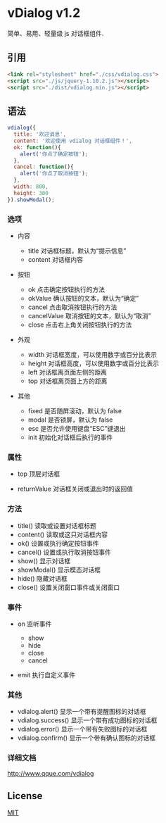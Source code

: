 # vDialog v1.2

  简单、易用、轻量级 js 对话框组件.

## 引用

```html
<link rel="stylesheet" href="./css/vdialog.css">
<script src="./js/jquery-1.10.2.js"></script>
<script src="./dist/vdialog.min.js"></script>
```

## 语法

```js
vdialog({
  title: '欢迎消息',
  content: '欢迎使用 vdialog 对话框组件！',
  ok: function(){
    alert('你点了确定按钮');
  },
  cancel: function(){
    alert('你点了取消按钮');
  },
  width: 800,
  height: 300
}).showModal();
```

### 选项

* 内容

  * title 对话框标题，默认为“提示信息”
  * content 对话框内容

* 按钮

  * ok 点击确定按钮执行的方法
  * okValue 确认按钮的文本，默认为“确定”
  * cancel 点击取消按钮执行的方法
  * cancelValue 取消按钮的文本，默认为“取消”
  * close 点击右上角关闭按钮执行的方法

* 外观

  * width 对话框宽度，可以使用数字或百分比表示
  * height 对话框高度，可以使用数字或百分比表示
  * left 对话框离页面左侧的距离
  * top 对话框离页面上方的距离

* 其他
  
  * fixed 是否随屏滚动，默认为 false
  * modal 是否锁屏，默认为 false
  * esc 是否允许使用键盘“ESC”键退出
  * init 初始化对话框后执行的事件

### 属性

* top 顶层对话框

* returnValue 对话框关闭或退出时的返回值

### 方法

* title() 读取或设置对话框标题
* content() 读取或这只对话框内容
* ok() 设置或执行确定按钮事件
* cancel() 设置或执行取消按钮事件
* show() 显示对话框
* showModal() 显示模态对话框
* hide() 隐藏对话框
* close() 设置关闭窗口事件或关闭窗口

### 事件

* on 监听事件

  * show
  * hide
  * close
  * cancel

* emit 执行自定义事件

### 其他

* vdialog.alert() 显示一个带有提醒图标的对话框
* vdialog.success() 显示一个带有成功图标的对话框
* vdialog.error() 显示一个带有失败图标的对话框
* vdialog.confirm() 显示一个带有确认图标的对话框

### 详细文档

http://www.qque.com/vdialog


## License

  [MIT](LICENSE)